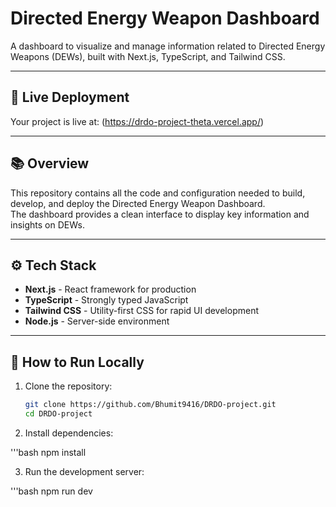 # Directed Energy Weapon Dashboard

A dashboard to visualize and manage information related to Directed Energy Weapons (DEWs), built with Next.js, TypeScript, and Tailwind CSS.

---

## 🚀 Live Deployment

Your project is live at:
(https://drdo-project-theta.vercel.app/)

---

## 📚 Overview

This repository contains all the code and configuration needed to build, develop, and deploy the Directed Energy Weapon Dashboard.  
The dashboard provides a clean interface to display key information and insights on DEWs.

---

## ⚙️ Tech Stack

- **Next.js** - React framework for production
- **TypeScript** - Strongly typed JavaScript
- **Tailwind CSS** - Utility-first CSS for rapid UI development
- **Node.js** - Server-side environment

---

## 🚀 How to Run Locally

1. Clone the repository:
   ```bash
   git clone https://github.com/Bhumit9416/DRDO-project.git
   cd DRDO-project

2. Install dependencies:

'''bash
npm install

3. Run the development server:

'''bash
npm run dev

 
 
